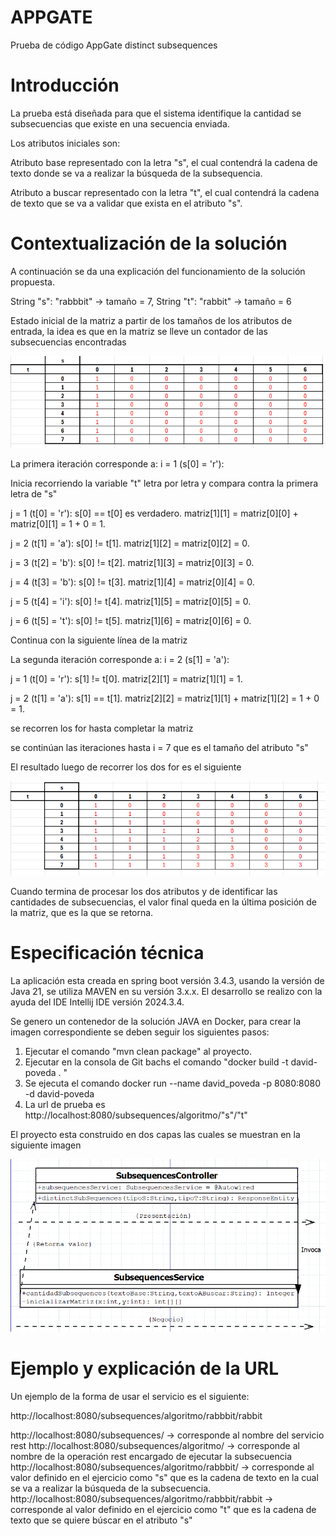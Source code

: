 # APPGATE

Prueba de código AppGate distinct subsequences

# Introducción

La prueba está diseñada para que el sistema identifique la cantidad se subsecuencias que existe en una secuencia enviada.

Los atributos iniciales son:

Atributo base representado con la letra "s", el cual contendrá la cadena de texto donde se va a realizar la búsqueda de la subsequencia.

Atributo a buscar representado con la letra "t", el cual contendrá la cadena de texto que se va a validar que exista en el atributo "s".

# Contextualización de la solución

A continuación se da una explicación del funcionamiento de la solución propuesta.

String "s": "rabbbit" -> tamaño = 7, String "t": "rabbit" -> tamaño = 6

Estado inicial de la matriz a partir de los tamaños de los atributos de entrada, la idea es que en la matriz se lleve un contador de las subsecuencias encontradas

![img.png](img.png)

La primera iteración corresponde a:
i = 1 (s[0] = 'r'):

Inicia recorriendo la variable "t" letra por letra y compara contra la primera letra de "s"

j = 1 (t[0] = 'r'): s[0] == t[0] es verdadero. matriz[1][1] = matriz[0][0] + matriz[0][1] = 1 + 0 = 1. 

j = 2 (t[1] = 'a'): s[0] != t[1]. matriz[1][2] = matriz[0][2] = 0.

j = 3 (t[2] = 'b'): s[0] != t[2]. matriz[1][3] = matriz[0][3] = 0.

j = 4 (t[3] = 'b'): s[0] != t[3]. matriz[1][4] = matriz[0][4] = 0.

j = 5 (t[4] = 'i'): s[0] != t[4]. matriz[1][5] = matriz[0][5] = 0.

j = 6 (t[5] = 't'): s[0] != t[5]. matriz[1][6] = matriz[0][6] = 0.

Continua con la siguiente línea de la matriz

La segunda iteración corresponde a:
i = 2 (s[1] = 'a'):

j = 1 (t[0] = 'r'): s[1] != t[0]. matriz[2][1] = matriz[1][1] = 1.

j = 2 (t[1] = 'a'): s[1] == t[1]. matriz[2][2] = matriz[1][1] + matriz[1][2] = 1 + 0 = 1.

se recorren los for hasta completar la matriz

se continúan las iteraciones hasta i = 7 que es el tamaño del atributo "s"

El resultado luego de recorrer los dos for es el siguiente

![img_1.png](img_1.png)

Cuando termina de procesar los dos atributos y de identificar las cantidades de subsecuencias, el valor final queda en la última posición de la matriz, que es la que se retorna.

# Especificación técnica

La aplicación esta creada en spring boot versión 3.4.3, usando la versión de Java 21, se utiliza MAVEN en su versión 3.x.x.
El desarrollo se realizo con la ayuda del IDE Intellij IDE versión 2024.3.4.

Se genero un contenedor de la solución JAVA en Docker, para crear la imagen correspondiente se deben seguir los siguientes pasos:

1. Ejecutar el comando "mvn clean package" al proyecto.
2. Ejecutar en la consola de Git bachs el comando "docker build -t david-poveda . " 
3. Se ejecuta el comando docker run --name david_poveda -p 8080:8080 -d david-poveda
4. La url de prueba es http://localhost:8080/subsequences/algoritmo/"s"/"t"

El proyecto esta construido en dos capas las cuales se muestran en la siguiente imagen

![img_2.png](img_2.png)

# Ejemplo y explicación de la URL
Un ejemplo de la forma de usar el servicio es el siguiente:

http://localhost:8080/subsequences/algoritmo/rabbbit/rabbit

http://localhost:8080/subsequences/ -> corresponde al nombre del servicio rest
http://localhost:8080/subsequences/algoritmo/ -> corresponde al nombre de la operación rest encargado de ejecutar la subsecuencia
http://localhost:8080/subsequences/algoritmo/rabbbit/ -> corresponde al valor definido en el ejercicio como "s" que es la cadena de texto en la cual se va a realizar la búsqueda de la subsecuencia.
http://localhost:8080/subsequences/algoritmo/rabbbit/rabbit -> corresponde al valor definido en el ejercicio como "t" que es la cadena de texto que se quiere búscar en el atributo "s"
